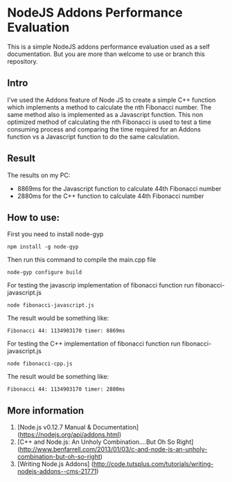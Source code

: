 # NodeJS Addons Performance Evaluation
This is a simple NodeJS addons performance evaluation used as a self documentation. 
But you are more than welcome to use or branch this repository. 


## Intro
I've used the Addons feature of Node JS to create a simple C++ function which implements a method to calculate the nth Fibonacci number.
The same method also is implemented as a Javascript function. This non optimized method of calculating the nth Fibonacci is used to test a time consuming process and comparing the time required for an Addons function vs a Javascript function to do the same calculation.


## Result
The results on my PC:
- 8869ms for the Javascript function to calculate 44th Fibonacci number
- 2880ms for the C++ function to calculate 44th Fibonacci number


## How to use:
First you need to install node-gyp
```
npm install -g node-gyp
```

Then run this command to compile the main.cpp file
```
node-gyp configure build
```

For testing the javascrip implementation of fibonacci function run fibonacci-javascript.js
```
node fibonacci-javascript.js
```

The result would be something like:
```
Fibonacci 44: 1134903170 timer: 8869ms
```


For testing the C++ implementation of fibonacci function run fibonacci-javascript.js
```
node fibonacci-cpp.js
```

The result would be something like:
```
Fibonacci 44: 1134903170 timer: 2880ms
```

## More information
1. [Node.js v0.12.7 Manual & Documentation] (https://nodejs.org/api/addons.html)
2. [C++ and Node.js: An Unholy Combination….But Oh So Right] (http://www.benfarrell.com/2013/01/03/c-and-node-js-an-unholy-combination-but-oh-so-right)
3. [Writing Node.js Addons] (http://code.tutsplus.com/tutorials/writing-nodejs-addons--cms-21771)